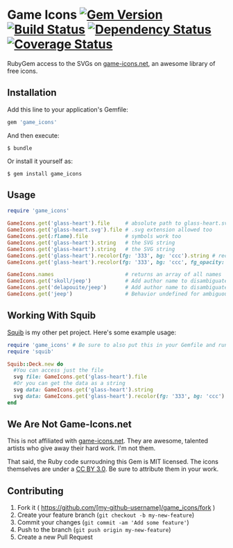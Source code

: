 # Game Icons [![Gem Version](https://badge.fury.io/rb/game_icons.svg)](https://rubygems.org/gems/game_icons) [![Build Status](https://travis-ci.org/andymeneely/game_icons.svg?branch=master)](https://travis-ci.org/andymeneely/game_icons) [![Dependency Status](https://gemnasium.com/andymeneely/game_icons.svg)](https://gemnasium.com/andymeneely/game_icons) [![Coverage Status](https://coveralls.io/repos/andymeneely/game_icons/badge.svg)](https://coveralls.io/r/andymeneely/game_icons)

RubyGem access to the SVGs on [game-icons.net](http://game-icons.net), an awesome library of free icons.

## Installation

Add this line to your application's Gemfile:

```ruby
gem 'game_icons'
```

And then execute:

    $ bundle

Or install it yourself as:

    $ gem install game_icons

## Usage

```ruby
require 'game_icons'

GameIcons.get('glass-heart').file     # absolute path to glass-heart.svg, white-on-black
GameIcons.get('glass-heart.svg').file # .svg extension allowed too
GameIcons.get(:flame).file            # symbols work too
GameIcons.get('glass-heart').string   # the SVG string
GameIcons.get('glass-heart').string   # the SVG string
GameIcons.get('glass-heart').recolor(fg: '333', bg: 'ccc').string # recolor the foreground and background to different shades of gray
GameIcons.get('glass-heart').recolor(fg: '333', bg: 'ccc', fg_opacity: 0.25, bg_opacity: 0.75).string # recolor with opacity c

GameIcons.names                       # returns an array of all names
GameIcons.get('skoll/jeep')           # Add author name to disambiguate names
GameIcons.get('delapouite/jeep')      # Add author name to disambiguate names
GameIcons.get('jeep')                 # Behavior undefined for ambiguous names
```

## Working With Squib

[Squib](http://andymeneely.github.io/squib) is my other pet project. Here's some example usage:

```ruby
require 'game_icons' # Be sure to also put this in your Gemfile and run "bundle install"
require 'squib'

Squib::Deck.new do
  #You can access just the file
  svg file: GameIcons.get('glass-heart').file
  #Or you can get the data as a string
  svg data: GameIcons.get('glass-heart').string
  svg data: GameIcons.get('glass-heart').recolor(fg: '333', bg: 'ccc').string
end
```

## We Are Not Game-Icons.net

This is not affiliated with [game-icons.net](http://game-icons.net). They are awesome, talented artists who give away their hard work. I'm not them.

That said, the Ruby code surroudning this Gem is MIT licensed. The icons themselves are under a [CC BY 3.0](https://creativecommons.org/licenses/by/3.0/). Be sure to attribute them in your work.

## Contributing

1. Fork it ( https://github.com/[my-github-username]/game_icons/fork )
2. Create your feature branch (`git checkout -b my-new-feature`)
3. Commit your changes (`git commit -am 'Add some feature'`)
4. Push to the branch (`git push origin my-new-feature`)
5. Create a new Pull Request

